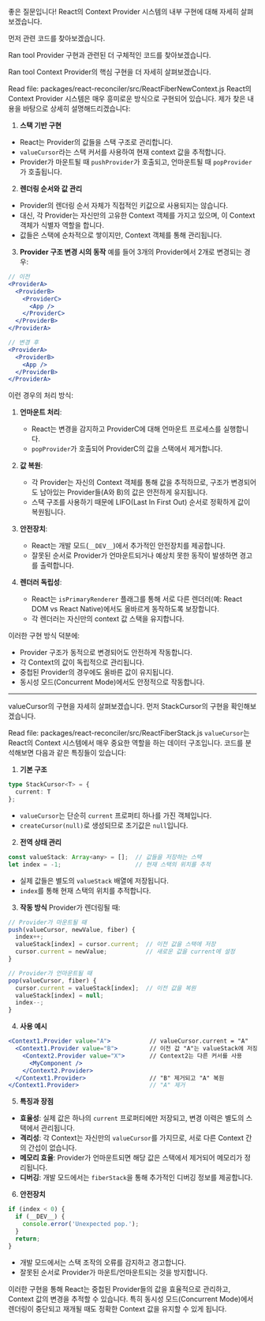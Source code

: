좋은 질문입니다! React의 Context Provider 시스템의 내부 구현에 대해 자세히 살펴보겠습니다.

먼저 관련 코드를 찾아보겠습니다.

Ran tool
Provider 구현과 관련된 더 구체적인 코드를 찾아보겠습니다.

Ran tool
Context Provider의 핵심 구현을 더 자세히 살펴보겠습니다.

Read file: packages/react-reconciler/src/ReactFiberNewContext.js
React의 Context Provider 시스템은 매우 흥미로운 방식으로 구현되어 있습니다. 제가 찾은 내용을 바탕으로 상세히 설명해드리겠습니다:

1. **스택 기반 구현**
- React는 Provider의 값들을 스택 구조로 관리합니다.
- `valueCursor`라는 스택 커서를 사용하여 현재 context 값을 추적합니다.
- Provider가 마운트될 때 `pushProvider`가 호출되고, 언마운트될 때 `popProvider`가 호출됩니다.

2. **렌더링 순서와 값 관리**
- Provider의 렌더링 순서 자체가 직접적인 키값으로 사용되지는 않습니다.
- 대신, 각 Provider는 자신만의 고유한 Context 객체를 가지고 있으며, 이 Context 객체가 식별자 역할을 합니다.
- 값들은 스택에 순차적으로 쌓이지만, Context 객체를 통해 관리됩니다.

3. **Provider 구조 변경 시의 동작**
예를 들어 3개의 Provider에서 2개로 변경되는 경우:

```jsx
// 이전
<ProviderA>
  <ProviderB>
    <ProviderC>
      <App />
    </ProviderC>
  </ProviderB>
</ProviderA>

// 변경 후
<ProviderA>
  <ProviderB>
    <App />
  </ProviderB>
</ProviderA>
```

이런 경우의 처리 방식:

1. **언마운트 처리**: 
   - React는 변경을 감지하고 ProviderC에 대해 언마운트 프로세스를 실행합니다.
   - `popProvider`가 호출되어 ProviderC의 값을 스택에서 제거합니다.

2. **값 복원**:
   - 각 Provider는 자신의 Context 객체를 통해 값을 추적하므로, 구조가 변경되어도 남아있는 Provider들(A와 B)의 값은 안전하게 유지됩니다.
   - 스택 구조를 사용하기 때문에 LIFO(Last In First Out) 순서로 정확하게 값이 복원됩니다.

3. **안전장치**:
   - React는 개발 모드(`__DEV__`)에서 추가적인 안전장치를 제공합니다.
   - 잘못된 순서로 Provider가 언마운트되거나 예상치 못한 동작이 발생하면 경고를 출력합니다.

4. **렌더러 독립성**:
   - React는 `isPrimaryRenderer` 플래그를 통해 서로 다른 렌더러(예: React DOM vs React Native)에서도 올바르게 동작하도록 보장합니다.
   - 각 렌더러는 자신만의 context 값 스택을 유지합니다.

이러한 구현 방식 덕분에:
- Provider 구조가 동적으로 변경되어도 안전하게 작동합니다.
- 각 Context의 값이 독립적으로 관리됩니다.
- 중첩된 Provider의 경우에도 올바른 값이 유지됩니다.
- 동시성 모드(Concurrent Mode)에서도 안정적으로 작동합니다.


---

valueCursor의 구현을 자세히 살펴보겠습니다. 먼저 StackCursor의 구현을 확인해보겠습니다.

Read file: packages/react-reconciler/src/ReactFiberStack.js
`valueCursor`는 React의 Context 시스템에서 매우 중요한 역할을 하는 데이터 구조입니다. 코드를 분석해보면 다음과 같은 특징들이 있습니다:

1. **기본 구조**
```typescript
type StackCursor<T> = {
  current: T
};
```
- `valueCursor`는 단순히 `current` 프로퍼티 하나를 가진 객체입니다.
- `createCursor(null)`로 생성되므로 초기값은 `null`입니다.

2. **전역 상태 관리**
```javascript
const valueStack: Array<any> = [];  // 값들을 저장하는 스택
let index = -1;                     // 현재 스택의 위치를 추적
```
- 실제 값들은 별도의 `valueStack` 배열에 저장됩니다.
- `index`를 통해 현재 스택의 위치를 추적합니다.

3. **작동 방식**
Provider가 렌더링될 때:
```javascript
// Provider가 마운트될 때
push(valueCursor, newValue, fiber) {
  index++;
  valueStack[index] = cursor.current;  // 이전 값을 스택에 저장
  cursor.current = newValue;           // 새로운 값을 current에 설정
}

// Provider가 언마운트될 때
pop(valueCursor, fiber) {
  cursor.current = valueStack[index];  // 이전 값을 복원
  valueStack[index] = null;
  index--;
}
```

4. **사용 예시**
```jsx
<Context1.Provider value="A">           // valueCursor.current = "A"
  <Context1.Provider value="B">         // 이전 값 "A"는 valueStack에 저장되고, current = "B"
    <Context2.Provider value="X">       // Context2는 다른 커서를 사용
      <MyComponent />
    </Context2.Provider>
  </Context1.Provider>                  // "B" 제거되고 "A" 복원
</Context1.Provider>                    // "A" 제거
```

5. **특징과 장점**
- **효율성**: 실제 값은 하나의 `current` 프로퍼티에만 저장되고, 변경 이력은 별도의 스택에서 관리됩니다.
- **격리성**: 각 Context는 자신만의 `valueCursor`를 가지므로, 서로 다른 Context 간의 간섭이 없습니다.
- **메모리 효율**: Provider가 언마운트되면 해당 값은 스택에서 제거되어 메모리가 정리됩니다.
- **디버깅**: 개발 모드에서는 `fiberStack`을 통해 추가적인 디버깅 정보를 제공합니다.

6. **안전장치**
```javascript
if (index < 0) {
  if (__DEV__) {
    console.error('Unexpected pop.');
  }
  return;
}
```
- 개발 모드에서는 스택 조작의 오류를 감지하고 경고합니다.
- 잘못된 순서로 Provider가 마운트/언마운트되는 것을 방지합니다.

이러한 구현을 통해 React는 중첩된 Provider들의 값을 효율적으로 관리하고, Context 값의 변경을 추적할 수 있습니다. 특히 동시성 모드(Concurrent Mode)에서 렌더링이 중단되고 재개될 때도 정확한 Context 값을 유지할 수 있게 됩니다.
